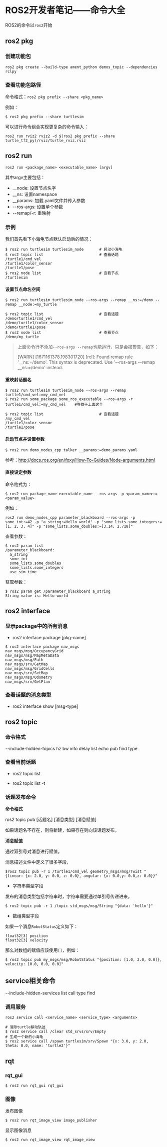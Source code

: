 # ROS2开发者笔记——命令大全

ROS2的命令以`ros2`开始

## ros2 pkg

### 创建功能包

```shell
ros2 pkg create --build-type ament_python demos_topic --dependencies rclpy
```



### 查看功能包路径

命令格式：`ros2 pkg prefix --share <pkg_name>`

例如：

```shell
$ ros2 pkg prefix --share turtlesim
```

可以进行命令组合实现更复杂的命令输入：

```shell
ros2 run rviz2 rviz2 -d $(ros2 pkg prefix --share turtle_tf2_py)/rviz/turtle_rviz.rviz
```

## ros2 run

`ros2 run <package_name> <executable_name> [argv]`

其中argv主要包括：

- __node: 设置节点名字
- __ns: 设置namespace
- __params: 加载.yaml文件并传入参数
- --ros-args: 设置单个参数
- --remap/-r: 重映射

### 示例

我们首先看下小海龟节点默认启动后的情况：

```shell
$ ros2 run turtlesim turtlesim_node       # 启动小海龟
$ ros2 topic list                         # 查看话题
/turtle1/cmd_vel
/turtle1/color_sensor
/turtle1/pose
$ ros2 node list                          # 查看节点
/turtlesim
```



#### 设置节点命名空间

```shell
$ ros2 run turtlesim turtlesim_node --ros-args --remap __ns:=/demo --remap __node:=my_turtle

$ ros2 topic list                         # 查看话题
/demo/turtle1/cmd_vel
/demo/turtle1/color_sensor
/demo/turtle1/pose
$ ros2 node list                          # 查看节点
/demo/my_turtle
```

> 上面命令行不添加`--ros-args --remap`也能运行，只是会报警告，如下：
>
> [WARN] [1671161378.198301720] [rcl]: Found remap rule '__ns:=/demo'. This syntax is deprecated. Use '--ros-args --remap __ns:=/demo' instead.

#### 重映射话题名

```shell
$ ros2 run turtlesim turtlesim_node --ros-args --remap turtle1/cmd_vel:=my_cmd_vel   
$ ros2 run some_package some_ros_executable --ros-args -r turtle1/cmd_vel:=my_cmd_vel    #等效于上面这个

$ ros2 topic list                         # 查看话题
/my_cmd_vel
/turtle1/color_sensor
/turtle1/pose
```



#### 启动节点并设置参数

```shell
$ ros2 run demo_nodes_cpp talker __params:=demo_params.yaml
```

参考：http://docs.ros.org/en/foxy/How-To-Guides/Node-arguments.html

#### 直接设定参数

命令格式为：

```shell
$ ros2 run package_name executable_name --ros-args -p <param_name>:=<param_value>
```

例如：

```shell
ros2 run demo_nodes_cpp parameter_blackboard --ros-args -p some_int:=42 -p "a_string:=Hello world" -p "some_lists.some_integers:=[1, 2, 3, 4]" -p "some_lists.some_doubles:=[3.14, 2.718]"
```

查看参数：

```shell
$ ros2 param list
/parameter_blackboard:
  a_string
  some_int
  some_lists.some_doubles
  some_lists.some_integers
  use_sim_time
```

获取参数：

```shell
$ ros2 param get /parameter_blackboard a_string
String value is: Hello world
```



## ros2 interface

### 显示package中的所有消息

- ros2 interface package [pkg-name]

```shell
$ ros2 interface package nav_msgs
nav_msgs/msg/OccupancyGrid
nav_msgs/msg/MapMetaData
nav_msgs/msg/Path
nav_msgs/srv/GetMap
nav_msgs/msg/GridCells
nav_msgs/srv/SetMap
nav_msgs/msg/Odometry
nav_msgs/srv/GetPlan
```

### 查看话题的消息类型

- ros2 interface show [msg-type]



## ros2 topic

### 命令格式

--include-hidden-topics  hz
bw                       info
delay                    list
echo                     pub
find                     type

### 查看当前话题

- ros2 topic list

- ros2 topic list -t



### 话题发布命令

**命令格式**

ros2 topic pub [话题名] [消息类型] [消息赋值]

如果话题名不存在，则将新建，如果存在则向该话题发布。



**消息赋值**

通过双引号对消息进行赋值。

消息描述文件中定义了很多字段，

```shell
$ros2 topic pub -r 1 /turtle1/cmd_vel geometry_msgs/msg/Twist "{linear: {x: 2.0, y: 0.0, z: 0.0}, angular: {x: 0.0,y: 0.0,z: 0.0}}"
```

- 字符串类型字段

发布的消息类型包括字符串时，字符串需要通过单引号传递进来。

```shell
$ ros2 topic pub -r 1 /topic std_msgs/msg/String "{data: 'hello'}"
```

- 数组类型字段

如果一个消息`RobotStatus`定义如下：

```shell
float32[3] position
float32[3] velocity
```

那么对数组的赋值应该使用`[]`，例如：

```shell
$ ros2 topic pub my_msgs/msg/RobotStatus "{position: [1.0, 2.0, 0.0]}, velocity: [0.0, 0.0, 0.0]"
```



## service相关命令

--include-hidden-services  list 
call                       type
find

### 调用服务

`ros2 service call <service_name> <service_type> <arguments>`

```shell
# 清除turtle移动轨迹
$ ros2 service call /clear std_srvs/srv/Empty
# 生成一个新的小海龟
$ ros2 service call /spawn turtlesim/srv/Spawn "{x: 3.0, y: 2.0, theta: 0.0, name: 'turtle2'}"
```



## rqt

### rqt_gui

```shell
$ ros2 run rqt_gui rqt_gui
```

### 图像

发布图像

```shell
$ ros2 run rqt_image_view image_publisher
```

显示图像消息

```shell
$ ros2 run rqt_image_view rqt_image_view
```





